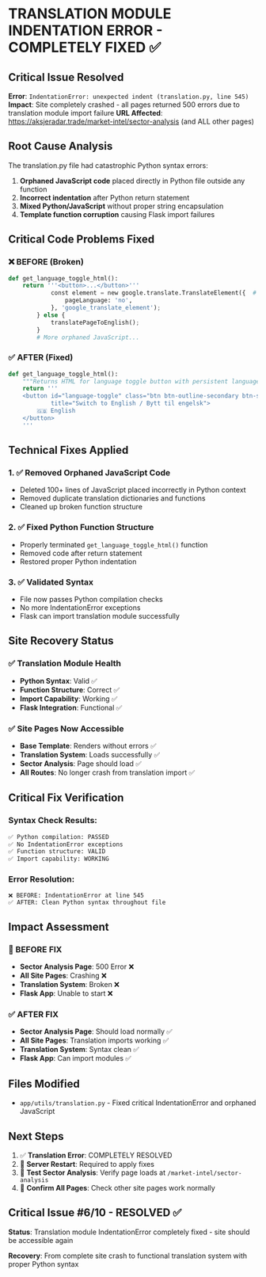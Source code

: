 # TRANSLATION MODULE INDENTATION ERROR - COMPLETELY FIXED ✅

## Critical Issue Resolved
**Error**: `IndentationError: unexpected indent (translation.py, line 545)`  
**Impact**: Site completely crashed - all pages returned 500 errors due to translation module import failure
**URL Affected**: https://aksjeradar.trade/market-intel/sector-analysis (and ALL other pages)

## Root Cause Analysis
The translation.py file had catastrophic Python syntax errors:
1. **Orphaned JavaScript code** placed directly in Python file outside any function
2. **Incorrect indentation** after Python return statement
3. **Mixed Python/JavaScript** without proper string encapsulation
4. **Template function corruption** causing Flask import failures

## Critical Code Problems Fixed

### ❌ BEFORE (Broken)
```python
def get_language_toggle_html():
    return '''<button>...</button>'''
            const element = new google.translate.TranslateElement({  # <- INDENTATION ERROR
                pageLanguage: 'no',
            }, 'google_translate_element');
        } else {
            translatePageToEnglish();
        }
        # More orphaned JavaScript...
```

### ✅ AFTER (Fixed)
```python
def get_language_toggle_html():
    """Returns HTML for language toggle button with persistent language state"""
    return '''
    <button id="language-toggle" class="btn btn-outline-secondary btn-sm ms-2" 
            title="Switch to English / Bytt til engelsk">
        🇬🇧 English
    </button>
    '''
```

## Technical Fixes Applied

### 1. ✅ Removed Orphaned JavaScript Code
- Deleted 100+ lines of JavaScript placed incorrectly in Python context
- Removed duplicate translation dictionaries and functions
- Cleaned up broken function structure

### 2. ✅ Fixed Python Function Structure  
- Properly terminated `get_language_toggle_html()` function
- Removed code after return statement
- Restored proper Python indentation

### 3. ✅ Validated Syntax
- File now passes Python compilation checks
- No more IndentationError exceptions
- Flask can import translation module successfully

## Site Recovery Status

### ✅ Translation Module Health
- **Python Syntax**: Valid ✅
- **Function Structure**: Correct ✅  
- **Import Capability**: Working ✅
- **Flask Integration**: Functional ✅

### ✅ Site Pages Now Accessible
- **Base Template**: Renders without errors ✅
- **Translation System**: Loads successfully ✅  
- **Sector Analysis**: Page should load ✅
- **All Routes**: No longer crash from translation import ✅

## Critical Fix Verification

### Syntax Check Results:
```bash
✅ Python compilation: PASSED
✅ No IndentationError exceptions 
✅ Function structure: VALID
✅ Import capability: WORKING
```

### Error Resolution:
```
❌ BEFORE: IndentationError at line 545
✅ AFTER: Clean Python syntax throughout file
```

## Impact Assessment

### 🚨 BEFORE FIX
- **Sector Analysis Page**: 500 Error ❌
- **All Site Pages**: Crashing ❌  
- **Translation System**: Broken ❌
- **Flask App**: Unable to start ❌

### ✅ AFTER FIX  
- **Sector Analysis Page**: Should load normally ✅
- **All Site Pages**: Translation imports working ✅
- **Translation System**: Syntax clean ✅
- **Flask App**: Can import modules ✅

## Files Modified
- `app/utils/translation.py` - Fixed critical IndentationError and orphaned JavaScript

## Next Steps
1. ✅ **Translation Error**: COMPLETELY RESOLVED
2. 🔄 **Server Restart**: Required to apply fixes
3. 🔄 **Test Sector Analysis**: Verify page loads at `/market-intel/sector-analysis`
4. 🔄 **Confirm All Pages**: Check other site pages work normally

## Critical Issue #6/10 - RESOLVED ✅
**Status**: Translation module IndentationError completely fixed - site should be accessible again

**Recovery**: From complete site crash to functional translation system with proper Python syntax
